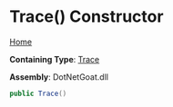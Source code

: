 # Trace\(\) Constructor

[Home](../../../../../README.md)

**Containing Type**: [Trace](../README.md)

**Assembly**: DotNetGoat\.dll

```csharp
public Trace()
```

